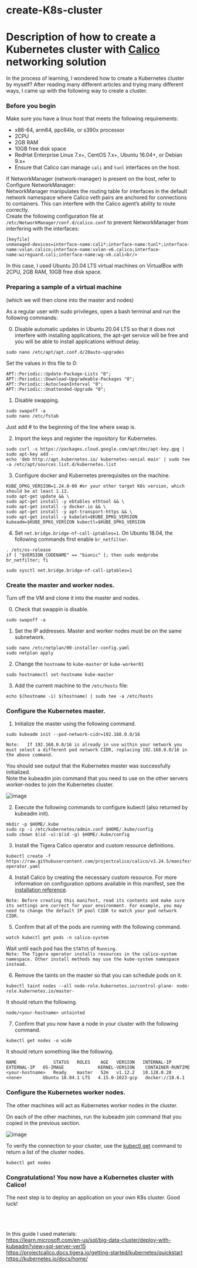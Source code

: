 # create-K8s-cluster
# Description of how to create a Kubernetes cluster with [Calico](https://projectcalico.docs.tigera.io/about/about-calico "What is Calico?") networking solution  

In the process of learning, I wondered how to create a Kubernetes cluster by myself? After reading many different articles and trying many different ways, I came up with the following way to create a cluster.

### Before you begin

Make sure you have a linux host that meets the following requirements:  

+ x86-64, arm64, ppc64le, or s390x processor
+ 2CPU
+ 2GB RAM
+ 10GB free disk space
+ RedHat Enterprise Linux 7.x+, CentOS 7.x+, Ubuntu 16.04+, or Debian 9.x+
+ Ensure that Calico can manage `cali` and `tunl` interfaces on the host. 

If NetworkManager (network-manager) is present on the host, refer to Configure NetworkManager:  
NetworkManager manipulates the routing table for interfaces in the default network namespace where Calico veth pairs are anchored for connections to containers. This can interfere with the Calico agent’s ability to route correctly.  
Create the following configuration file at `/etc/NetworkManager/conf.d/calico.conf` to prevent NetworkManager from interfering with the interfaces:

    [keyfile]  
    unmanaged-devices=interface-name:cali*;interface-name:tunl*;interface-name:vxlan.calico;interface-name:vxlan-v6.calico;interface-name:wireguard.cali;interface-name:wg-v6.cali<br/>
    
In this case, I used Ubuntu 20.04 LTS virtual machines on VirtualBox with 2CPU, 2GB RAM, 10GB free disk space.  

### Preparing a sample of a virtual machine
(which we will then clone into the master and nodes)

As a regular user with sudo privileges, open a bash terminal and run the following commands:

  0. Disable automatic updates in Ubuntu 20.04 LTS so that it does not interfere with installing applications, the apt-get service will be free and you will be able to install applications without delay.
  
    sudo nano /etc/apt/apt.conf.d/20auto-upgrades
    
   Set the values in this file to 0:
  
    APT::Periodic::Update-Package-Lists "0";
    APT::Periodic::Download-Upgradeable-Packages "0";
    APT::Periodic::AutocleanInterval "0";
    APT::Periodic::Unattended-Upgrade "0";

  1. Disable swapping.
  
    sudo swapoff -a
    sudo nano /etc/fstab
    
  Just add # to the beginning of the line where swap is.

  2. Import the keys and register the repository for Kubernetes.
  
    sudo curl -s https://packages.cloud.google.com/apt/doc/apt-key.gpg | sudo apt-key add -
    echo 'deb http://apt.kubernetes.io/ kubernetes-xenial main' | sudo tee -a /etc/apt/sources.list.d/kubernetes.list

  3. Configure docker and Kubernetes prerequisites on the machine.
  
    KUBE_DPKG_VERSION=1.24.0-00 #or your other target K8s version, which should be at least 1.13.
    sudo apt-get update && \
    sudo apt-get install -y ebtables ethtool && \
    sudo apt-get install -y docker.io && \
    sudo apt-get install -y apt-transport-https && \
    sudo apt-get install -y kubelet=$KUBE_DPKG_VERSION kubeadm=$KUBE_DPKG_VERSION kubectl=$KUBE_DPKG_VERSION

  4. Set `net.bridge.bridge-nf-call-iptables=1`. On Ubuntu 18.04, the following commands first enable `br_netfilter`.
  
    . /etc/os-release
    if [ "$VERSION_CODENAME" == "bionic" ]; then sudo modprobe br_netfilter; fi
    
    sudo sysctl net.bridge.bridge-nf-call-iptables=1
    
### Create the master and worker nodes.
Turn off the VM and clone it into the master and nodes.  
  
  0. Check that swappin is disable.
  
    sudo swapoff -a

  1. Set the IP addresses. Master and worker nodes must be on the same subnetwork.
  
    sudo nano /etc/netplan/00-installer-config.yaml
    sudo netplan apply
    
  2. Change the `hostname` to `kube-master` or `kube-worker01`
  
    sudo hostnamectl set-hostname kube-master
    
  3. Add the current machine to the `/etc/hosts` file:
  
    echo $(hostname -i) $(hostname) | sudo tee -a /etc/hosts
    
### Configure the Kubernetes master.
  
  1. Initialize the master using the following command.
  
    sudo kubeadm init --pod-network-cidr=192.168.0.0/16
    
  `Note:  
  If 192.168.0.0/16 is already in use within your network you must select a different pod network CIDR, replacing 192.168.0.0/16 in the above command.`
  
  You should see output that the Kubernetes master was successfully initialized.  
  Note the kubeadm join command that you need to use on the other servers worker-nodes to join the Kubernetes cluster.
  
  ![image](https://user-images.githubusercontent.com/97964258/205933500-ca0a30b6-030f-495f-97dc-86842a15b993.png)
  
  2. Execute the following commands to configure kubectl (also returned by kubeadm init).
  
    mkdir -p $HOME/.kube
    sudo cp -i /etc/kubernetes/admin.conf $HOME/.kube/config
    sudo chown $(id -u):$(id -g) $HOME/.kube/config

  3. Install the Tigera Calico operator and custom resource definitions.
  
    kubectl create -f https://raw.githubusercontent.com/projectcalico/calico/v3.24.5/manifests/tigera-operator.yaml

  4. Install Calico by creating the necessary custom resource. For more information on configuration options available in this manifest, see the [installation reference](https://projectcalico.docs.tigera.io/reference/installation/api).
  
  `Note: Before creating this manifest, read its contents and make sure its settings are correct for your environment. For example, you may need to change the default IP pool CIDR to match your pod network CIDR.`
  
  5. Confirm that all of the pods are running with the following command.
  
    watch kubectl get pods -n calico-system

  Wait until each pod has the `STATUS` of `Running`.  
  `Note: The Tigera operator installs resources in the calico-system namespace. Other install methods may use the kube-system namespace instead.`
  
  6. Remove the taints on the master so that you can schedule pods on it.
  
    kubectl taint nodes --all node-role.kubernetes.io/control-plane- node-role.kubernetes.io/master-

  It should return the following.
  
    node/<your-hostname> untainted

  7. Confirm that you now have a node in your cluster with the following command.
  
    kubectl get nodes -o wide

  It should return something like the following.
  
    NAME              STATUS   ROLES    AGE   VERSION   INTERNAL-IP   EXTERNAL-IP   OS-IMAGE             KERNEL-VERSION    CONTAINER-RUNTIME
    <your-hostname>   Ready    master   52m   v1.12.2   10.128.0.28   <none>        Ubuntu 18.04.1 LTS   4.15.0-1023-gcp   docker://18.6.1
    
  
  ### Configure the Kubernetes worker nodes.
  
  The other machines will act as Kubernetes worker nodes in the cluster.

  On each of the other machines, run the kubeadm join command that you copied in the previous section.  
  
  ![image](https://user-images.githubusercontent.com/97964258/205933835-0718e3d1-62d4-4c34-a0cc-c0d84be92191.png)
  
  To verify the connection to your cluster, use the [kubectl get](https://kubernetes.io/docs/reference/generated/kubectl/kubectl-commands) command to return a list of the cluster nodes.
  
    kubectl get nodes
  
  ### Congratulations! You now have a Kubernetes cluster with Calico!  
  The next step is to deploy an application on your own K8s cluster. Good luck!<br/><br/><br/><br/>

  In this guide I used materials:  
  https://learn.microsoft.com/en-us/sql/big-data-cluster/deploy-with-kubeadm?view=sql-server-ver15  
  https://projectcalico.docs.tigera.io/getting-started/kubernetes/quickstart  
  https://kubernetes.io/docs/home/  
